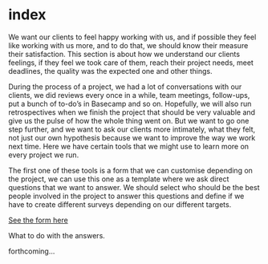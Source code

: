 # index

We want our clients to feel happy working with us, and if possible they feel like working with us more, and to do that, we should know their measure their satisfaction. This section is about how we understand our clients feelings, if they feel we took care of them, reach their project needs, meet deadlines, the quality was the expected one and other things.

During the process of a project, we had a lot of conversations with our clients, we did reviews every once in a while, team meetings, follow-ups, put a bunch of to-do’s in Basecamp and so on. Hopefully, we will also run retrospectives when we finish the project that should be very valuable and give us the pulse of how the whole thing went on. But we want to go one step further, and we want to ask our clients more intimately, what they felt, not just our own hypothesis because we want to improve the way we work next time. Here we have certain tools that we might use to learn more on every project we run.

The first one of these tools is a form that we can customise depending on the project, we can use this one as a template where we ask direct questions that we want to answer. We should select who should be the best people involved in the project to answer this questions and define if we have to create different surveys depending on our different targets.

[See the form here](https://docs.google.com/forms/d/1nujMzwg8SUu7c-mEi11Aje1exVg1iJ4CFUIWJ3vU42E/edit)

What to do with the answers.

forthcoming...

